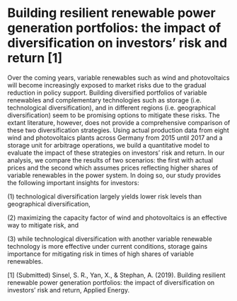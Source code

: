 # Building resilient renewable power generation portfolios: the impact of diversification on investors’ risk and return [1]

Over the coming years, variable renewables such as wind and photovoltaics will become increasingly exposed to market risks due to the gradual reduction in policy support. Building diversified portfolios of variable renewables and complementary technologies such as storage (i.e. technological diversification), and in different regions (i.e. geographical diversification) seem to be promising options to mitigate these risks. The extant literature, however, does not provide a comprehensive comparison of these two diversification strategies. Using actual production data from eight wind and photovoltaics plants across Germany from 2015 until 2017 and a storage unit for arbitrage operations, we build a quantitative model to evaluate the impact of these strategies on investors’ risk and return. In our analysis, we compare the results of two scenarios: the first with actual prices and the second which assumes prices reflecting higher shares of variable renewables in the power system. In doing so, our study provides the following important insights for investors: 

(1) technological diversification largely yields lower risk levels than geographical diversification, 

(2) maximizing the capacity factor of wind and photovoltaics is an effective way to mitigate risk, and 

(3) while technological diversification with another variable renewable technology is more effective under current conditions, storage gains importance for mitigating risk in times of high shares of variable renewables. 




[1] (Submitted) Sinsel, S. R., Yan, X., & Stephan, A. (2019). Building resilient renewable power generation portfolios: the impact of diversification on investors’ risk and return, Applied Energy.
